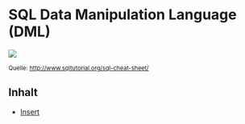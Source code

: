 # SQL Data Manipulation Language (DML)

![](https://www.sqltutorial.org/wp-content/uploads/2016/04/SQL-Cheat-Sheet-2.png)

<sup>Quelle: http://www.sqltutorial.org/sql-cheat-sheet/</sup>

## Inhalt

- [Insert](01_Insert.md)
